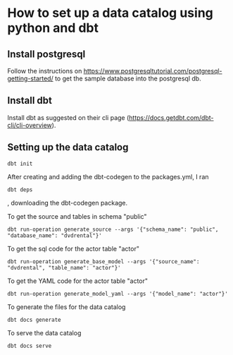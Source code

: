 # How to set up a data catalog using python and dbt

## Install postgresql 
Follow the instructions on https://www.postgresqltutorial.com/postgresql-getting-started/ to get the sample database into the postgresql db.

## Install dbt
Install dbt as suggested on their cli page (https://docs.getdbt.com/dbt-cli/cli-overview).

## Setting up the data catalog

```
dbt init
```

After creating and adding the dbt-codegen to the packages.yml, 
I ran
```
dbt deps
```
, downloading the dbt-codegen package. 

To get the source and tables in schema "public"
```
dbt run-operation generate_source --args '{"schema_name": "public", "database_name": "dvdrental"}'
```
To get the sql code for the actor table "actor"
```
dbt run-operation generate_base_model --args '{"source_name": "dvdrental", "table_name": "actor"}'
```
To get the YAML code for the actor table "actor"
```
dbt run-operation generate_model_yaml --args '{"model_name": "actor"}'
```

To generate the files for the data catalog
```
dbt docs generate
```

To serve the data catalog
```
dbt docs serve
```
